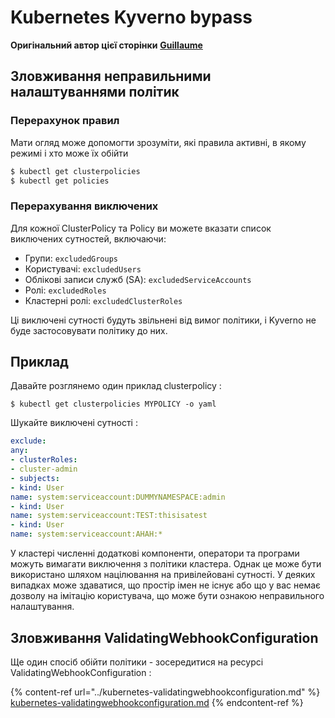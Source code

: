 # Kubernetes Kyverno bypass

**Оригінальний автор цієї сторінки** [**Guillaume**](https://www.linkedin.com/in/guillaume-chapela-ab4b9a196)

## Зловживання неправильними налаштуваннями політик

### Перерахунок правил

Мати огляд може допомогти зрозуміти, які правила активні, в якому режимі і хто може їх обійти
```bash
$ kubectl get clusterpolicies
$ kubectl get policies
```
### Перерахування виключених

Для кожної ClusterPolicy та Policy ви можете вказати список виключених сутностей, включаючи:

* Групи: `excludedGroups`
* Користувачі: `excludedUsers`
* Облікові записи служб (SA): `excludedServiceAccounts`
* Ролі: `excludedRoles`
* Кластерні ролі: `excludedClusterRoles`

Ці виключені сутності будуть звільнені від вимог політики, і Kyverno не буде застосовувати політику до них.

## Приклад&#x20;

Давайте розглянемо один приклад clusterpolicy :&#x20;
```
$ kubectl get clusterpolicies MYPOLICY -o yaml
```
Шукайте виключені сутності :&#x20;
```yaml
exclude:
any:
- clusterRoles:
- cluster-admin
- subjects:
- kind: User
name: system:serviceaccount:DUMMYNAMESPACE:admin
- kind: User
name: system:serviceaccount:TEST:thisisatest
- kind: User
name: system:serviceaccount:AHAH:*

```
У кластері численні додаткові компоненти, оператори та програми можуть вимагати виключення з політики кластера. Однак це може бути використано шляхом націлювання на привілейовані сутності. У деяких випадках може здаватися, що простір імен не існує або що у вас немає дозволу на імітацію користувача, що може бути ознакою неправильного налаштування.

## Зловживання ValidatingWebhookConfiguration

Ще один спосіб обійти політики - зосередитися на ресурсі ValidatingWebhookConfiguration :&#x20;

{% content-ref url="../kubernetes-validatingwebhookconfiguration.md" %}
[kubernetes-validatingwebhookconfiguration.md](../kubernetes-validatingwebhookconfiguration.md)
{% endcontent-ref %}
